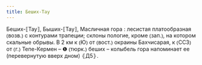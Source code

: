 ```yaml
---
title: Беших-Тау
---
```


Беших-⟦Тау⟧, Быших-⟦Тау⟧, Масличная гора
: лесистая платообразная ⦅возв.⦆ с контурами трапеции; склоны пологие, кроме ⦅зап.⦆, на котором скальные обрывы. В 2 км к ⦅Ю⦆ от ⦅вост.⦆ окраины Бахчисарая, к ⦅ССЗ⦆ от ⦅г.⦆ Тепе-Кермен – ❶ ⦅тюрк.⦆ беших – колыбель гора напоминает ее (перевернутую вверх дном) ⦃Д5⦄.
